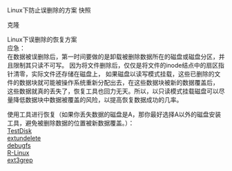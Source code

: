 Linux下防止误删除的方案
快照

克隆


Linux下误删除的恢复方案<br>
应急：<br>
在数据被误删除后，第一时间要做的是卸载被删除数据所在的磁盘或磁盘分区，并且限制其只读不可写。
因为将文件删除后，仅仅是将文件的inode结点中的扇区指针清零，实际文件还存储在磁盘上，
如果磁盘以读写模式挂载，这些已删除的文件的数据块就可能被操作系统重新分配出去，在这些数据块被新的数据覆盖后，
这些数据就真的丢失了，恢复工具也回力无天。所以，以只读模式挂载磁盘可以尽量降低数据块中数据被覆盖的风险，以提高恢复数据成功的几率。

使用工具进行恢复（如果你丢失数据的磁盘是A，那你最好选择A以外的磁盘安装工具，避免被删除数据的位置被新数据覆盖。）：<br>
[TestDisk](https://github.com/adminlinzi/adminlinzi.github.io/blob/master/blog/technology/LinuxManagement/testdisk-恢复Linux下误删除数据.md) <br>
[extundelete](https://github.com/adminlinzi/adminlinzi.github.io/blob/master/blog/technology/LinuxManagement/extundelete-恢复Linux下误删除数据.md)<br>
[debugfs]()<br>
[R-Linux]()<br>
[ext3grep]()<br>


